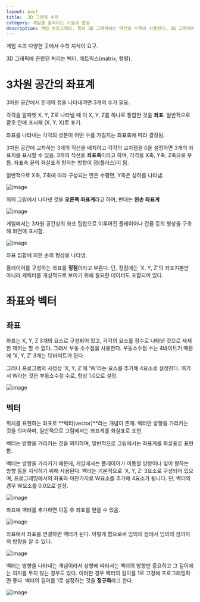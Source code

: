 ```yaml
---
layout: post
title:  3D 그래픽 수학
category: 게임을 움직이는 기술과 발상
description: 게임 프로그래밍, 특히 3D 그래픽에는 약간의 수학이 사용된다. 3D 그래픽에 필요한 수학 기반을 닦아본다.
---
```




게임 속의 다양한 곳에서 수학 지식이 요구.

3D 그래픽에 관련된 처리는 벡터, 메트릭스(matrix, 행렬).



# 3차원 공간의 좌표계

3차원 공간에서 한개의 점을 나타내려면 3개의 수가 필요.

각각을 알파벳 X, Y, Z로 나타낼 때 이 X, Y, Z를 하나로 통합한 것을 **좌표**. 일반적으로 괄호 안에 표시해 (X, Y, X)로 표기.



좌표를 나타내는 각각의 성분이 어떤 수를 가질지는 좌표축에 따라 결정됨.

3차원 공간에 교차하는 3개의 직선을 배치하고 각각의 교차점을 0을 설정하면 3개의 좌표치를 표시할 수 있음. 3개의 직선을 **좌표축**이라고 하며, 각각을 X축, Y축, Z축으로 부름. 좌표축 끝의 화살표가 향하는 방향이 정(플러스)이 됨.

일반적으로 X축, Z축에 따라 구성되는 면은 수평면, Y축은 상하를 나타냄.

 ![image](https://user-images.githubusercontent.com/26755686/58294975-c4045580-7e07-11e9-9afe-e3f6e0466e45.png)



위의 그림에서 나타낸 것을 **오른쪽 좌표계**라고 하며, 반대는 **왼손 좌표계**

![image](https://user-images.githubusercontent.com/26755686/58295084-560c5e00-7e08-11e9-9a1b-dda222ddcd7d.png)

게임에서는 3차원 공간상의 좌표 집합으로 이루어진 플레이어나 건물 등의 형상을 구축해 화면에 표시함.

![image](https://user-images.githubusercontent.com/26755686/58295263-39bcf100-7e09-11e9-9508-4383a9d7c74c.png)

좌표 집합에 의한 손의 형상을 나타냄.

플레이어를 구성하는 좌표를 **정점**이라고 부른다. 단, 정점에는 'X, Y, Z'의 좌표치뿐만 아니라 캐릭터를 개성적으로 보이기 위해 필요한 데이터도 포함되어 있다.



# 좌표와 벡터

## 좌표

좌표는 X, Y, Z 3개의 요소로 구성되어 있고, 각각의 요소를 정수로 나타낸 것으로 세세한 제어는 할 수 없다. 그래서 부동 소수점을 사용한다. 부동소수점 수는 4바이트기 때문에 'X, Y, Z' 3개는 12바이트가 된다.

그러나 프로그램의 사정상 'X, Y, Z'에 'W'라는 요소를 추가해 4요소로 설정한다. 여기서 W라는 것은 부동소수점 수로, 항상 1.0으로 설정.

![image](https://user-images.githubusercontent.com/26755686/58311305-99d08900-7e43-11e9-801a-b752c329967b.png)



## 벡터

위치를 표현하는 좌표로 **벡터(vector)**라는 개념이 존재. 벡터란 방향을 가리키는 것을 의미하며, 일반적으로 그림에서는 좌표계를 화살표로 표현.

벡터는 방향을 가리키는 것을 의미하며, 일반적으로 그림에서는 좌표계를 화살표로 표현함.

벡터는 방향을 가리키기 때문에, 게임에서는 플레이어가 이동할 방향이나 빛이 향하는 방향 등을 지식하기 위해 사용된다.  벡터는 기본적으로 'X, Y, Z' 3요소로 구성되어 있으며, 프로그래밍에서의 좌표와 마찬가지로 W요소를 추가해 4요소가 됩니다. 단, 벡터의 경우 W요소를 0.0으로 설정.

![image](https://user-images.githubusercontent.com/26755686/58312312-0187d380-7e46-11e9-9982-5dfea0179e61.png)

좌표에 벡터를 추가하면 이동 후 좌표를 얻을 수 있음.

![image](https://user-images.githubusercontent.com/26755686/58312633-ac988d00-7e46-11e9-9d61-3f1f87b57a03.png)



좌표에서 좌표를 연결하면 벡터가 된다. 이렇게 함으로써 임의의 점에서 임의의 점까지의 방향을 알 수 있다.

![image](https://user-images.githubusercontent.com/26755686/58312814-0d27ca00-7e47-11e9-9c8c-0be106f43c7a.png)

벡터는 방향을 나타내는 개념이라서 상향에 따라서는 벡터의 방향만 중요하고 그 길이에는 의미를 두지 않는 경우도 있다. 이러한 경우 벡터의 길이를 1로 고정해 프로그래밍하면 좋다. 벡터의 길이를 1로 설정하는 것을 **정규화**라고 한다.



![image](https://user-images.githubusercontent.com/26755686/58313277-254c1900-7e48-11e9-8fe9-ffc037c8757f.png)
